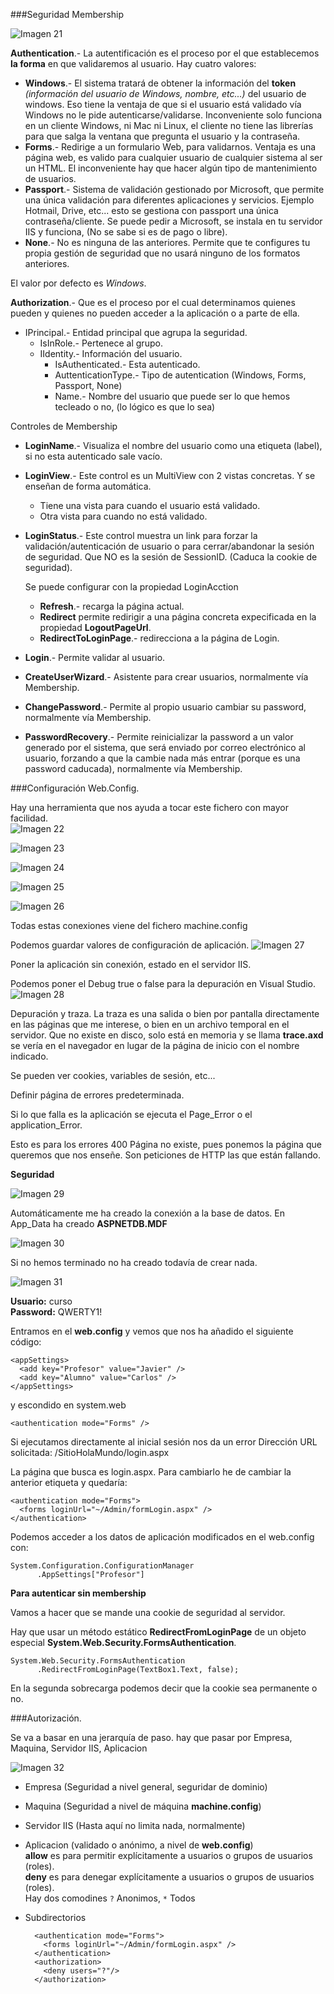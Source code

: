 ###Seguridad Membership

![Imagen 21](Imagenes/CursoAzureImg21.png)

**Authentication**.- La autentificación es el proceso por el que establecemos **la forma** en que validaremos al usuario. Hay cuatro valores:

* **Windows**.- El sistema tratará de obtener la información del **token** *(información del usuario de Windows, nombre, etc...)* del usuario de windows. Eso tiene la ventaja de que si el usuario está validado vía Windows no le pide autenticarse/validarse. Inconveniente solo funciona en un cliente Windows, ni Mac ni Linux, el cliente no tiene las librerías para que salga la ventana que pregunta el usuario y la contraseña.
* **Forms**.- Redirige a un formulario Web, para validarnos. Ventaja es una página web, es valido para cualquier usuario de cualquier sistema al ser un HTML. El inconveniente hay que hacer algún tipo de mantenimiento de usuarios.
* **Passport**.- Sistema de validación gestionado por Microsoft, que permite una única validación para diferentes aplicaciones y servicios. Ejemplo Hotmail, Drive, etc... esto se gestiona con passport una única contraseña/cliente. Se puede pedir a Microsoft, se instala en tu servidor IIS y funciona, (No se sabe si es de pago o libre).
* **None**.- No es ninguna de las anteriores. Permite que te configures tu propia gestión de seguridad que no usará ninguno de los formatos anteriores.

El valor por defecto es *Windows*.

**Authorization**.- Que es el proceso por el cual determinamos quienes pueden y quienes no pueden acceder a la aplicación o a parte de ella.

* IPrincipal.- Entidad principal que agrupa la seguridad.
   * IsInRole.- Pertenece al grupo.
   * IIdentity.- Información del usuario.
      * IsAuthenticated.- Esta autenticado.
      * AuttenticationType.- Tipo de autentication (Windows, Forms, Passport, None)
      * Name.- Nombre del usuario que puede ser lo que hemos tecleado o no, (lo lógico es que lo sea)

Controles de Membership

* **LoginName**.- Visualiza el nombre del usuario como una etiqueta (label), si no esta autenticado sale vacío.
* **LoginView**.- Este control es un MultiView con 2 vistas concretas. Y se enseñan de forma automática.
   * Tiene una vista para cuando el usuario está validado.
   * Otra vista para cuando no está validado.

* **LoginStatus**.- Este control muestra un link para forzar la validación/autenticación de usuario o para cerrar/abandonar la sesión de seguridad. Que NO es la sesión de SessionID. (Caduca la cookie de seguridad).

   Se puede configurar con la propiedad LoginAcction

   * **Refresh**.- recarga la página actual.
   * **Redirect** permite redirigir a una página concreta expecificada en la propiedad **LogoutPageUrl**.
   * **RedirectToLoginPage**.- redirecciona a la página de Login.
 
* **Login**.- Permite validar al usuario.
* **CreateUserWizard**.- Asistente para crear usuarios, normalmente vía Membership.
* **ChangePassword**.- Permite al propio usuario cambiar su password, normalmente vía Membership.
* **PasswordRecovery**.- Permite reinicializar la password a un valor generado por el sistema, que será enviado por correo electrónico al usuario, forzando a que la cambie nada más entrar (porque es una password caducada), normalmente vía Membership.

###Configuración Web.Config.

Hay una herramienta que nos ayuda a tocar este fichero con mayor facilidad.  
![Imagen 22](Imagenes/CursoAzureImg22.png)

![Imagen 23](Imagenes/CursoAzureImg23.png)

![Imagen 24](Imagenes/CursoAzureImg24.png)

![Imagen 25](Imagenes/CursoAzureImg25.png)

![Imagen 26](Imagenes/CursoAzureImg26.png)


Todas estas conexiones viene del fichero machine.config

Podemos guardar valores de configuración de aplicación.
![Imagen 27](Imagenes/CursoAzureImg27.png)

Poner la aplicación sin conexión, estado en el servidor IIS.

Podemos poner el Debug true o false para la depuración en Visual Studio.
![Imagen 28](Imagenes/CursoAzureImg28.png)

Depuración y traza.
La traza es una salida o bien por pantalla directamente en las páginas que me interese, o bien en un archivo temporal en el servidor. Que no existe en disco, solo está en memoria y se llama **trace.axd** se vería en el navegador en lugar de la página de inicio con el nombre indicado.

Se pueden ver cookies, variables de sesión, etc...

Definir página de errores predeterminada.

Si lo que falla es la aplicación se ejecuta el Page_Error o el application_Error.

Esto es para los errores 400 Página no existe, pues ponemos la página que queremos que nos enseñe. Son peticiones de HTTP las que están fallando.

**Seguridad**

![Imagen 29](Imagenes/CursoAzureImg29.png)

Automáticamente me ha creado la conexión a la base de datos. En App_Data ha creado **ASPNETDB.MDF**

![Imagen 30](Imagenes/CursoAzureImg30.png)

Si no hemos terminado no ha creado todavía de crear nada.

![Imagen 31](Imagenes/CursoAzureImg31.png)

**Usuario:** curso  
**Password:** QWERTY1!

Entramos en el **web.config** y vemos que nos ha añadido el siguiente código:

    <appSettings>
      <add key="Profesor" value="Javier" />
      <add key="Alumno" value="Carlos" />
    </appSettings>

y escondido en system.web

    <authentication mode="Forms" />

Si ejecutamos directamente al inicial sesión nos da un error Dirección URL solicitada: /SitioHolaMundo/login.aspx

La página que busca es login.aspx. Para cambiarlo he de cambiar la anterior etiqueta y quedaría:

    <authentication mode="Forms">
      <forms loginUrl="~/Admin/formLogin.aspx" />
    </authentication>



Podemos acceder a los datos de aplicación modificados en el web.config con:

    System.Configuration.ConfigurationManager
          .AppSettings["Profesor"]

**Para autenticar sin membership**

Vamos a hacer que se mande una cookie de seguridad al servidor.

Hay que usar un método estático **RedirectFromLoginPage** de un objeto especial **System.Web.Security.FormsAuthentication**.

    System.Web.Security.FormsAuthentication
          .RedirectFromLoginPage(TextBox1.Text, false);

En la segunda sobrecarga podemos decir que la cookie sea permanente o no.

###Autorización.

Se va a basar en una jerarquía de paso. hay que pasar por Empresa, Maquina, Servidor IIS, Aplicacion

![Imagen 32](Imagenes/CursoAzureImg32.png)

* Empresa (Seguridad a nivel general, seguridar de dominio)
* Maquina (Seguridad a nivel de máquina **machine.config**)
* Servidor IIS (Hasta aquí no limita nada, normalmente)
* Aplicacion (validado o anónimo, a nivel de **web.config**)  
  **allow** es para permitir explícitamente a usuarios o grupos de usuarios (roles).  
  **deny** es para denegar explícitamente a usuarios o grupos de usuarios (roles).  
  Hay dos comodines `?` Anonimos, `*` Todos  
* Subdirectorios  

        <authentication mode="Forms">
          <forms loginUrl="~/Admin/formLogin.aspx" />
        </authentication>
        <authorization>
          <deny users="?"/>
        </authorization>

